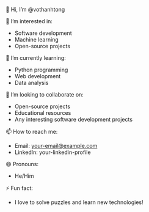  👋 Hi, I’m @vothanhtong

 👀 I’m interested in:
- Software development
- Machine learning
- Open-source projects

 🌱 I’m currently learning:
- Python programming
- Web development
- Data analysis

 💞️ I’m looking to collaborate on:
- Open-source projects
- Educational resources
- Any interesting software development projects

 📫 How to reach me:
- Email: your-email@example.com
- LinkedIn: your-linkedin-profile

 😄 Pronouns:
- He/Him

⚡ Fun fact:
- I love to solve puzzles and learn new technologies!


<!---
vothanhtong/vothanhtong is a ✨ special ✨ repository because its `README.md` (this file) appears on your GitHub profile.
You can click the Preview link to take a look at your changes.
--->

